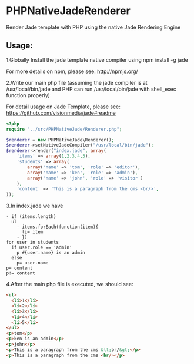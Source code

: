 PHPNativeJadeRenderer
=====================
Render Jade template with PHP using the native Jade Rendering Engine

## Usage:
1.Globally Install the jade template native compiler using npm install -g jade 

  For more details on npm, please see: http://npmjs.org/

2.Write our main php file (assuming the jade compiler is at /usr/local/bin/jade and PHP can run /usr/local/bin/jade with shell_exec function properly)

For detail usage on Jade Template, please see: https://github.com/visionmedia/jade#readme

```php
<?php
require "../src/PHPNativeJade/Renderer.php";

$renderer = new PHPNativeJade\Renderer();
$renderer->setNativeJadeCompiler("/usr/local/bin/jade");
$renderer->render("index.jade", array(
    'items' => array(1,2,3,4,5),
    'students' => array(
        array('name' => 'tom', 'role' => 'editor'),
        array('name' => 'ken', 'role' => 'admin'),
        array('name' => 'john', 'role' => 'visitor')
    ),
    'content' => 'This is a paragraph from the cms <br/>',
));
```

3.In index.jade we have

```jade
- if (items.length)
  ul
    - items.forEach(function(item){
      li= item
    - })
for user in students 
  if user.role == 'admin'
    p #{user.name} is an admin
  else
    p= user.name
p= content
p!= content
```

4.After the main php file is executed, we should see:

```html
<ul>
  <li>1</li>
  <li>2</li>
  <li>3</li>
  <li>4</li>
  <li>5</li>
</ul>
<p>tom</p>
<p>ken is an admin</p>
<p>john</p>
<p>This is a paragraph from the cms &lt;br/&gt;</p>
<p>This is a paragraph from the cms <br/></p>
```
